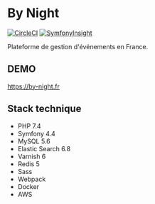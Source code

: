# By Night 
[![CircleCI](https://circleci.com/gh/guillaume-sainthillier/ByNight.svg?style=svg)](https://circleci.com/gh/guillaume-sainthillier/ByNight)
[![SymfonyInsight](https://insight.symfony.com/projects/a11fedf7-0560-449b-bbfa-d38fe90a99ee/mini.svg)](https://insight.symfony.com/projects/a11fedf7-0560-449b-bbfa-d38fe90a99ee)

Plateforme de gestion d'événements en France.

## DEMO
https://by-night.fr

## Stack technique
* PHP 7.4
* Symfony 4.4
* MySQL 5.6
* Elastic Search 6.8
* Varnish 6
* Redis 5
* Sass
* Webpack
* Docker
* AWS